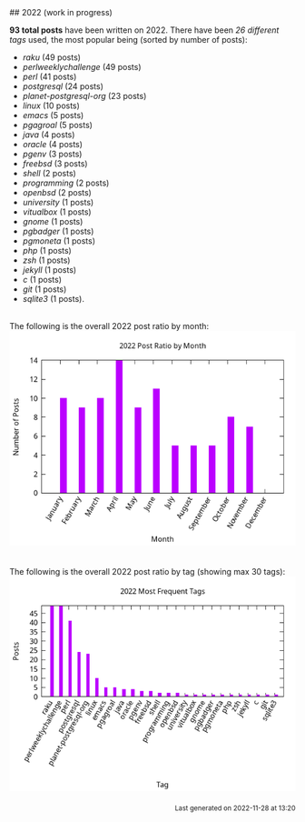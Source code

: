 <a name="2022" />
## 2022 (work in progress)

**93 total posts** have been written on 2022.
There have been *26 different tags* used, the most
popular being (sorted by number of posts):
 
- *raku* (49 posts)  
- *perlweeklychallenge* (49 posts)  
- *perl* (41 posts)  
- *postgresql* (24 posts)  
- *planet-postgresql-org* (23 posts)  
- *linux* (10 posts)  
- *emacs* (5 posts)  
- *pgagroal* (5 posts)  
- *java* (4 posts)  
- *oracle* (4 posts)  
- *pgenv* (3 posts)  
- *freebsd* (3 posts)  
- *shell* (2 posts)  
- *programming* (2 posts)  
- *openbsd* (2 posts)  
- *university* (1 posts)  
- *vitualbox* (1 posts)  
- *gnome* (1 posts)  
- *pgbadger* (1 posts)  
- *pgmoneta* (1 posts)  
- *php* (1 posts)  
- *zsh* (1 posts)  
- *jekyll* (1 posts)  
- *c* (1 posts)  
- *git* (1 posts)  
- *sqlite3* (1 posts).<br/>
<br/>
The following is the overall 2022 post ratio by month:
<br/>
    <center>
      <img src="/images/stats/2022-months.png" alt="2022 post ratio per month" />
    </center>
<br/>

<br/>
The following is the overall 2022 post ratio by tag (showing max 30 tags):
<br/>
  <center>
    <img src="/images/stats/2022-tags.png" alt="2022 post ratio per tag" />
  </center>
<br/>

<div align="right">
<small>
Last generated on 2022-11-28 at 13:20
</small>
</div>

<br/>
